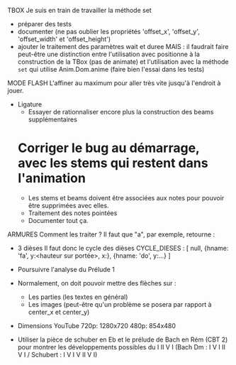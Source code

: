 TBOX
  Je suis en train de travailler la méthode set
  - préparer des tests
  - documenter (ne pas oublier les propriétés 'offset_x', 'offset_y', 'offset_width' et 'offset_height')
  - ajouter le traitement des paramètres wait et duree
    MAIS : il faudrait faire peut-être une distinction entre l'utilisation avec positionne à la
    construction de la TBox (pas de animate) et l'utilisation avec la méthode `set` qui utilise
    Anim.Dom.anime (faire bien l'essai dans les tests)

MODE FLASH
L'affiner au maximum pour aller très vite jusqu'à l'endroit à jouer.

* Ligature
  - Essayer de rationnaliser encore plus la construction des beams supplémentaires
  # Corriger le bug au démarrage, avec les stems qui restent dans l'animation
  - Les stems et beams doivent être associées aux notes pour pouvoir être supprimées
    avec elles.
  - Traitement des notes pointées
  - Documenter tout ça.

ARMURES
  Comment les traiter&nbsp;?
  Il faut que "a", par exemple, retourne :
  - 3 dièses
  Il faut donc le cycle des dièses
  CYCLE_DIESES : [
  null,
    {hname: 'fa', y:<hauteur sur portée>, x:<decalage>},
    {hname: 'do', y:...}
  ]

* Poursuivre l'analyse du Prélude 1


* Normalement, on doit pouvoir mettre des flèches sur :
  - Les parties (les textes en général)
  - Les images
  (peut-être qu'un problème se posera par rapport à center_x et center_y)
  
  
* Dimensions YouTube
  720p: 1280x720
  480p: 854x480


* Utiliser la pièce de schuber en Eb et le prélude de Bach en Rém (CBT 2) pour montrer les développements possibles du I II V I (Bach Dm : I V I II V I / Schubert : I V I V II V I)
